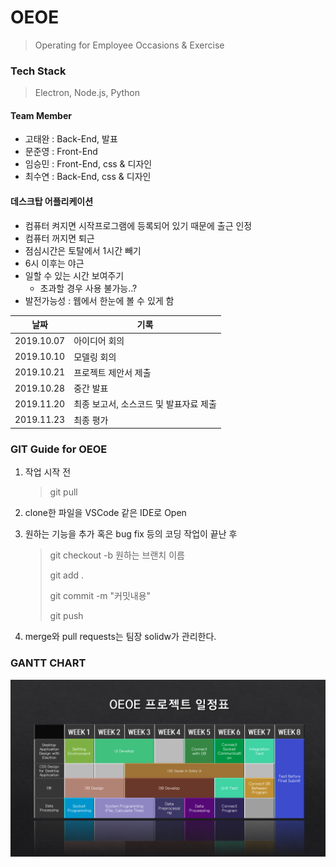 # OEOE

> Operating for Employee Occasions & Exercise

### Tech Stack

>  Electron, Node.js, Python

#### Team Member

- 고태완 : Back-End, 발표
- 문준영 : Front-End
- 임승민 : Front-End, css & 디자인
- 최수연 : Back-End, css & 디자인

#### 데스크탑 어플리케이션

- 컴퓨터 켜지면 시작프로그램에 등록되어 있기 때문에 출근 인정
- 컴퓨터 꺼지면 퇴근
- 점심시간은 토탈에서 1시간 빼기
- 6시 이후는 야근
- 일할 수 있는 시간 보여주기
  - 초과할 경우 사용 불가능..?
- 발전가능성 : 웹에서 한눈에 볼 수 있게 함

| 날짜       | 기록                                   |
| ---------- | -------------------------------------- |
| 2019.10.07 | 아이디어 회의                          |
| 2019.10.10 | 모델링 회의                            |
| 2019.10.21 | 프로젝트 제안서 제출                   |
| 2019.10.28 | 중간 발표                              |
| 2019.11.20 | 최종 보고서, 소스코드 및 발표자료 제출 |
| 2019.11.23 | 최종 평가                              |





### GIT Guide for OEOE

1. 작업 시작 전 

   >  git pull

2. clone한 파일을 VSCode 같은 IDE로 Open

3. 원하는 기능을 추가 혹은 bug fix 등의 코딩 작업이 끝난 후

   > git checkout -b 원하는 브랜치 이름
   >
   > git add .
   >
   > git commit -m "커밋내용"
   >
   > git push

4. merge와 pull requests는 팀장 solidw가 관리한다.



### GANTT CHART

![GANTT](./doc_data/GANTT.png)
